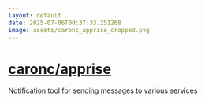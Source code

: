 ```yaml
---
layout: default
date: 2025-07-06T00:37:33.251268
image: assets/caronc_apprise_cropped.png
---
```


# [caronc/apprise](https://github.com/caronc/apprise)

Notification tool for sending messages to various services

